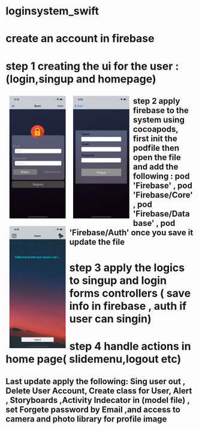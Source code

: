 # loginsystem_swift
#  create an account in firebase
# step 1 creating the ui for the user : (login,singup and homepage)
<img src="/login.png" align="left"
width="150"
hspace="10" vspace="10">

<img src="/singup.png" align="left"
width="150"
hspace="10" vspace="10">

<img src="/homepage.png" align="left"
width="150"
hspace="10" vspace="10">

## step 2 apply firebase to the system using cocoapods, first init the podfile then  open the file and add the following : pod 'Firebase' , pod 'Firebase/Core' , pod 'Firebase/Database' , pod 'Firebase/Auth' once you save it update the file
#  step 3 apply the logics to singup and login forms controllers ( save info in firebase , auth if user can singin)
# step 4 handle actions in home page( slidemenu,logout etc)
## Last update apply the following: Sing user out , Delete User Account, Create class for User, Alert , Storyboards ,Activity Indecator in (model file) , set Forgete password by Email ,and access to camera and photo library for profile image
